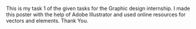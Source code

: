 This is my task 1 of the given tasks for the Graphic design internship. I made this poster with the help of Adobe Illustrator and used online resources for vectors and elements. Thank You.
